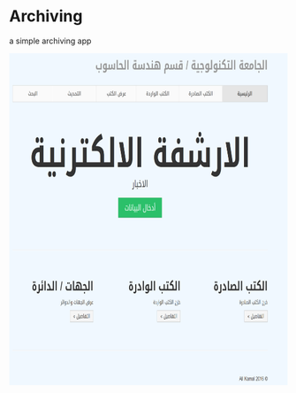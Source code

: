 # Archiving
a simple archiving app

<img width="700" height="600" src="https://raw.githubusercontent.com/alikamal1/Archiving/master/screenshot.PNG">
